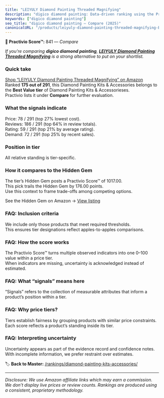 ```yaml
---
title: "LEIYULY Diamond Painting Threaded Magnifying"
description: "digico diamond painting: Data-driven ranking using the Practivio Score™. Positioned by quality, value, demand, findability, momentum."
keywords: ["digico diamond painting"]
seo_title: "digico diamond painting — Compare (2025)"
canonicalURL: "/products/leiyuly-diamond-painting-threaded-magnifying-B0DXF2X3ZT/"
---
```


**🛒 Practivio Score™:** 841 — _Compare_


*If you're comparing **digico diamond painting**, **[LEIYULY Diamond Painting Threaded Magnifying](https://www.amazon.com/dp/B0DXF2X3ZT?tag=practivio-20)** is a strong alternative to put on your shortlist.*
### Quick take
[Shop “LEIYULY Diamond Painting Threaded Magnifying” on Amazon](https://www.amazon.com/dp/B0DXF2X3ZT?tag=practivio-20)
Ranked **175 out of 291**, this Diamond Painting Kits & Accessories belongs to the **Best Value tier** of Diamond Painting Kits & Accessorieses.  
Practivio lists it under **Compare** for further evaluation.

### What the signals indicate
Price: 78 / 291 (top 27% lowest cost).  
Reviews: 186 / 291 (top 64% in review totals).  
Rating: 59 / 291 (top 21% by average rating).  
Demand: 72 / 291 (top 25% by recent sales).

### Position in tier
All relative standing is tier-specific.

### How it compares to the Hidden Gem
The tier’s Hidden Gem posts a Practivio Score™ of 1017.00.  
This pick trails the Hidden Gem by 176.00 points.  
Use this context to frame trade-offs among competing options.  

See the Hidden Gem on Amazon → [View listing](https://www.amazon.com/dp/B07P5YDBZR?tag=practivio-20)

### FAQ: Inclusion criteria
We include only those products that meet required thresholds.  
This ensures tier designations reflect apples-to-apples comparisons.

### FAQ: How the score works
The Practivio Score™ turns multiple observed indicators into one 0–100 value within a price tier.  
When indicators are missing, uncertainty is acknowledged instead of estimated.

### FAQ: What “signals” means here
“Signals” refers to the collection of measurable attributes that inform a product’s position within a tier.

### FAQ: Why price tiers?
Tiers establish fairness by grouping products with similar price constraints.  
Each score reflects a product’s standing inside its tier.

### FAQ: Interpreting uncertainty
Uncertainty appears as part of the evidence record and confidence notes.  
With incomplete information, we prefer restraint over estimates.

<!-- Missing template for Compare/CompareWithinPriceClass -->


🏷️ **Back to Master:** [/rankings/diamond-painting-kits-accessories/](/rankings/diamond-painting-kits-accessories/)

---
_Disclosure: We use Amazon affiliate links which may earn a commission. We don’t display live prices or review counts. Rankings are produced using a consistent, proprietary methodology._
